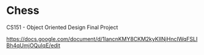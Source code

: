 # Chess
CS151 - Object Oriented Design Final Project

https://docs.google.com/document/d/1lancnKMY8CKM2kyKIlNjHncIWqFSLIBh4qUmjOQuIqE/edit
